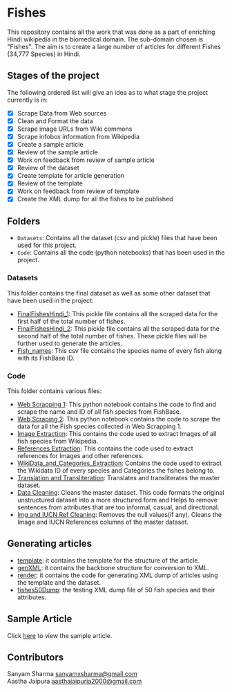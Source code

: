 # Fishes
This repository contains all the work that was done as a part of enriching Hindi wikipedia in the biomedical domain. The sub-domain chosen is "Fishes". The aim is to create a large number of articles for different Fishes (34,777 Species) in Hindi.

## Stages of the project

The following ordered list will give an idea as to what stage the project currently is in:

- [x] Scrape Data from Web sources
- [x] Clean and Format the data
- [x] Scrape image URLs from Wiki commons
- [x] Scrape infobox information from Wikipedia
- [x] Create a sample article
- [x] Review of the sample article
- [x] Work on feedback from review of sample article
- [x] Review of the dataset
- [x] Create template for article generation
- [x] Review of the template
- [x] Work on feedback from review of template
- [x] Create the XML dump for all the fishes to be published

## Folders

- `Datasets`: Contains all the dataset (csv and pickle) files that have been used for this project.
- `Code`: Contains all the code (python notebooks) that has been used in the project.

### Datasets

This folder contains the final dataset as well as some other dataset that have been used in the project:

- [FinalFishesHindi_1](./Datasets/FinalFishesHindi_1.pkl): This pickle file contains all the scraped data for the first half of the total number of fishes.
- [FinalFishesHindi_2](./Datasets/FinalFishesHindi_2.pkl): This pickle file contains all the scraped data for the second half of the total number of fishes. These pickle files will be further used to generate the articles.
- [Fish_names](./Datasets/Fish_names.csv): This csv file contains the species name of every fish along with its FishBase ID.

### Code

This folder contains various files:
- [Web Scrapping 1](./Code/Web%20Scrapping%201.ipynb): This python notebook contains the code to find and scrape the name and ID of all fish species from FishBase.
- [Web Scraping 2](./Code/Web%20Scrapping%202.ipynb): This python notebook contains the code to scrape the data for all the Fish species collected in Web Scrapping 1.  
- [Image Extraction](./Code/Image%20Extraction.ipynb): This contains the code used to extract Images of all fish species from Wikipedia.
- [References Extraction](./Code/References%20Extraction.ipynb): This contains the code used to extract references for Images and other references.
- [WikiData_and_Categories_Extraction](./Code/WikiData_and_Categories_Extraction.ipynb): Contains the code used to extract the Wikidata ID of every species and Categories the fishes belong to.
- [Translation and Transliteration](./Code/Translation%20and%20Transliteration.ipynb): Translates and transliterates the master dataset.
- [Data Cleaning](./Code/Data%20Cleaning.ipynb): Cleans the master dataset. This code formats the original unstructured dataset into a more structured form and Helps to remove sentences from attributes that are too informal, casual, and directional.
- [Img and IUCN Ref Cleaning](./Code/Img%20and%20IUCN%20Ref%20Cleaning.ipynb): Removes the null values(if any). Cleans the Image and IUCN References columns of the master dataset.  


## Generating articles

- [template](./template.j2): it contains the template for the structure of the article.
- [genXML](./genXML.py): it contains the backbone structure for conversion to XML.
- [render](./render.py): it contains the code for generating XML dump of articles using the template and the dataset.
- [fishes50Dump](./fishes50Dump.xml): the testing XML dump file of 50 fish species and their attributes.


## Sample Article

Click [here](https://hi.wikipedia.org/wiki/%E0%A4%B8%E0%A4%A6%E0%A4%B8%E0%A5%8D%E0%A4%AF:Sanyamx/%E0%A4%AA%E0%A5%8D%E0%A4%B0%E0%A4%AF%E0%A5%8B%E0%A4%97%E0%A4%AA%E0%A5%83%E0%A4%B7%E0%A5%8D%E0%A4%A0) to view the sample article.

## Contributors
Sanyam Sharma sanyamxsharma@gmail.com <br>
Aastha Jaipura aasthajaipuria2000@gmail.com

